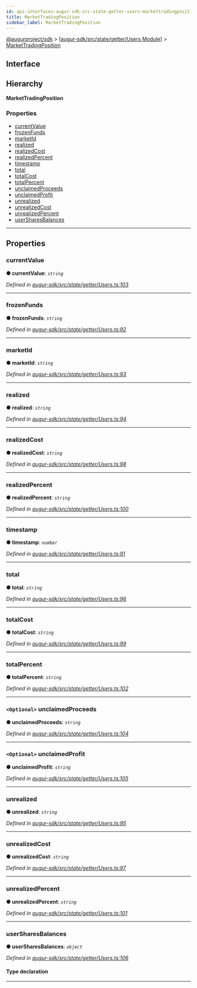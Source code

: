 ```yaml
---
id: api-interfaces-augur-sdk-src-state-getter-users-markettradingposition
title: MarketTradingPosition
sidebar_label: MarketTradingPosition
---
```


[@augurproject/sdk](api-readme.md) > [[augur-sdk/src/state/getter/Users Module]](api-modules-augur-sdk-src-state-getter-users-module.md) > [MarketTradingPosition](api-interfaces-augur-sdk-src-state-getter-users-markettradingposition.md)

## Interface

## Hierarchy

**MarketTradingPosition**

### Properties

* [currentValue](api-interfaces-augur-sdk-src-state-getter-users-markettradingposition.md#currentvalue)
* [frozenFunds](api-interfaces-augur-sdk-src-state-getter-users-markettradingposition.md#frozenfunds)
* [marketId](api-interfaces-augur-sdk-src-state-getter-users-markettradingposition.md#marketid)
* [realized](api-interfaces-augur-sdk-src-state-getter-users-markettradingposition.md#realized)
* [realizedCost](api-interfaces-augur-sdk-src-state-getter-users-markettradingposition.md#realizedcost)
* [realizedPercent](api-interfaces-augur-sdk-src-state-getter-users-markettradingposition.md#realizedpercent)
* [timestamp](api-interfaces-augur-sdk-src-state-getter-users-markettradingposition.md#timestamp)
* [total](api-interfaces-augur-sdk-src-state-getter-users-markettradingposition.md#total)
* [totalCost](api-interfaces-augur-sdk-src-state-getter-users-markettradingposition.md#totalcost)
* [totalPercent](api-interfaces-augur-sdk-src-state-getter-users-markettradingposition.md#totalpercent)
* [unclaimedProceeds](api-interfaces-augur-sdk-src-state-getter-users-markettradingposition.md#unclaimedproceeds)
* [unclaimedProfit](api-interfaces-augur-sdk-src-state-getter-users-markettradingposition.md#unclaimedprofit)
* [unrealized](api-interfaces-augur-sdk-src-state-getter-users-markettradingposition.md#unrealized)
* [unrealizedCost](api-interfaces-augur-sdk-src-state-getter-users-markettradingposition.md#unrealizedcost)
* [unrealizedPercent](api-interfaces-augur-sdk-src-state-getter-users-markettradingposition.md#unrealizedpercent)
* [userSharesBalances](api-interfaces-augur-sdk-src-state-getter-users-markettradingposition.md#usersharesbalances)

---

## Properties

<a id="currentvalue"></a>

###  currentValue

**● currentValue**: *`string`*

*Defined in [augur-sdk/src/state/getter/Users.ts:103](https://github.com/AugurProject/augur/blob/0787bf1a23/packages/augur-sdk/src/state/getter/Users.ts#L103)*

___
<a id="frozenfunds"></a>

###  frozenFunds

**● frozenFunds**: *`string`*

*Defined in [augur-sdk/src/state/getter/Users.ts:92](https://github.com/AugurProject/augur/blob/0787bf1a23/packages/augur-sdk/src/state/getter/Users.ts#L92)*

___
<a id="marketid"></a>

###  marketId

**● marketId**: *`string`*

*Defined in [augur-sdk/src/state/getter/Users.ts:93](https://github.com/AugurProject/augur/blob/0787bf1a23/packages/augur-sdk/src/state/getter/Users.ts#L93)*

___
<a id="realized"></a>

###  realized

**● realized**: *`string`*

*Defined in [augur-sdk/src/state/getter/Users.ts:94](https://github.com/AugurProject/augur/blob/0787bf1a23/packages/augur-sdk/src/state/getter/Users.ts#L94)*

___
<a id="realizedcost"></a>

###  realizedCost

**● realizedCost**: *`string`*

*Defined in [augur-sdk/src/state/getter/Users.ts:98](https://github.com/AugurProject/augur/blob/0787bf1a23/packages/augur-sdk/src/state/getter/Users.ts#L98)*

___
<a id="realizedpercent"></a>

###  realizedPercent

**● realizedPercent**: *`string`*

*Defined in [augur-sdk/src/state/getter/Users.ts:100](https://github.com/AugurProject/augur/blob/0787bf1a23/packages/augur-sdk/src/state/getter/Users.ts#L100)*

___
<a id="timestamp"></a>

###  timestamp

**● timestamp**: *`number`*

*Defined in [augur-sdk/src/state/getter/Users.ts:91](https://github.com/AugurProject/augur/blob/0787bf1a23/packages/augur-sdk/src/state/getter/Users.ts#L91)*

___
<a id="total"></a>

###  total

**● total**: *`string`*

*Defined in [augur-sdk/src/state/getter/Users.ts:96](https://github.com/AugurProject/augur/blob/0787bf1a23/packages/augur-sdk/src/state/getter/Users.ts#L96)*

___
<a id="totalcost"></a>

###  totalCost

**● totalCost**: *`string`*

*Defined in [augur-sdk/src/state/getter/Users.ts:99](https://github.com/AugurProject/augur/blob/0787bf1a23/packages/augur-sdk/src/state/getter/Users.ts#L99)*

___
<a id="totalpercent"></a>

###  totalPercent

**● totalPercent**: *`string`*

*Defined in [augur-sdk/src/state/getter/Users.ts:102](https://github.com/AugurProject/augur/blob/0787bf1a23/packages/augur-sdk/src/state/getter/Users.ts#L102)*

___
<a id="unclaimedproceeds"></a>

### `<Optional>` unclaimedProceeds

**● unclaimedProceeds**: *`string`*

*Defined in [augur-sdk/src/state/getter/Users.ts:104](https://github.com/AugurProject/augur/blob/0787bf1a23/packages/augur-sdk/src/state/getter/Users.ts#L104)*

___
<a id="unclaimedprofit"></a>

### `<Optional>` unclaimedProfit

**● unclaimedProfit**: *`string`*

*Defined in [augur-sdk/src/state/getter/Users.ts:105](https://github.com/AugurProject/augur/blob/0787bf1a23/packages/augur-sdk/src/state/getter/Users.ts#L105)*

___
<a id="unrealized"></a>

###  unrealized

**● unrealized**: *`string`*

*Defined in [augur-sdk/src/state/getter/Users.ts:95](https://github.com/AugurProject/augur/blob/0787bf1a23/packages/augur-sdk/src/state/getter/Users.ts#L95)*

___
<a id="unrealizedcost"></a>

###  unrealizedCost

**● unrealizedCost**: *`string`*

*Defined in [augur-sdk/src/state/getter/Users.ts:97](https://github.com/AugurProject/augur/blob/0787bf1a23/packages/augur-sdk/src/state/getter/Users.ts#L97)*

___
<a id="unrealizedpercent"></a>

###  unrealizedPercent

**● unrealizedPercent**: *`string`*

*Defined in [augur-sdk/src/state/getter/Users.ts:101](https://github.com/AugurProject/augur/blob/0787bf1a23/packages/augur-sdk/src/state/getter/Users.ts#L101)*

___
<a id="usersharesbalances"></a>

###  userSharesBalances

**● userSharesBalances**: *`object`*

*Defined in [augur-sdk/src/state/getter/Users.ts:106](https://github.com/AugurProject/augur/blob/0787bf1a23/packages/augur-sdk/src/state/getter/Users.ts#L106)*

#### Type declaration

[outcome: `string`]: `string`

___

